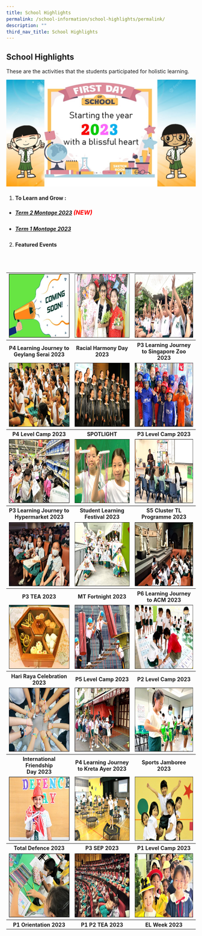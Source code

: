 ```yaml
---
title: School Highlights
permalink: /school-information/school-highlights/permalink/
description: ""
third_nav_title: School Highlights
---
```

## School Highlights

These are the activities that the students participated for holistic learning.

![](/images/Montages/t1montage_01.jpg)

1. #### To Learn and Grow : 
* ##### [Term 2 Montage 2023](/school-highlights/to-learn-and-grow/) <font size="3" color="red"> (NEW) </font>
* ##### [Term 1 Montage 2023](/school-highlights/to-learn-and-grow/) <font size="3" color="red"></font>

2. ####  Featured Events

<br>
<br>
<table>
	<tbody>
		<tr>
<td><img src="/images/Thumbnails/coming%20soon_thumb.jpg" alt="coming soon" style="width:250px;height:170px;"></td>
			<td><a href="/school-information/school-highlights/rhd-2023/"><img src="/images/Thumbnails/rhd%20thumb_01.JPG" alt="slf2023" style="width:250px;height:170px;"> </a></td>
			<td><a href="/school-information/school-highlights/p3-lj-zoo2023/"><img src="/images/Thumbnails/p3ljzoo%20thumb_01.JPG" alt="s5clustertamil2023" style="width:250px;height:170px;"> </a></td>
</tr>
		<tr>
			<th><center>P4 Learning Journey to Geylang Serai 2023</center></th> 
		<th><center>Racial Harmony Day 2023</center></th> 
		<th><center>P3 Learning Journey to Singapore Zoo 2023</center></th> 			
			</tr>	
<tr>
			<td><a href="/school-information/school-highlights/p4-level-camp-2023/"><img src="/images/Thumbnails/p4camp%20thumb_01.jpg" alt="coming soon" style="width:250px;height:170px;"></a></td>
			<td><a href="/school-information/school-highlights/spotlight-2023/"><img src="/images/Thumbnails/spotlight_thumb.jpg" alt="slf2023" style="width:250px;height:170px;"> </a></td>
			<td><a href="/school-information/school-highlights/p3lj-ifly-2023/"><img src="/images/Thumbnails/p3ljifly_thumb.jpg" alt="s5clustertamil2023" style="width:250px;height:170px;"> </a></td>
</tr>
		<tr>
			<th><center>P4 Level Camp 2023</center></th> 
		<th><center>SPOTLIGHT</center></th> 
		<th><center>P3 Level Camp 2023</center></th> 
</tr>
		<tr>
			<td><a href="/school-information/school-highlights/p3-lj-hypermarket-2023/"><img src="/images/Thumbnails/p3%20lj%20giant_thumb.jpg" alt="p3ljgiant" style="width:250px;height:170px;"></a></td>
			<td><a href="/school-information/school-highlights/student-learning-festival-2023/"><img src="/images/Thumbnails/slf%20thumb_01.jpg" alt="slf2023" style="width:250px;height:170px;"> </a></td>
			<td><a href="/school-information/school-highlights/s5-cluster-tamil-prg-2023/"><img src="/images/Thumbnails/s5clustertamil%20thumb_01.jpg" alt="s5clustertamil2023" style="width:250px;height:170px;"> </a></td>
			
</tr>
		<tr>
			<th><center>P3 Learning Journey to Hypermarket 2023</center></th> 
		<th><center> Student Learning Festival 2023</center></th> 
		<th><center> S5 Cluster TL Programme 2023</center></th> 
</tr>
		<tr>
			<td><a href="/school-information/school-highlights/p3-tea-2023/"><img src="/images/Thumbnails/p3tea%20thumb_01.jpg" alt="p3tea2023" style="width:250px;height:170px;"></a></td>
			<td><a href="/school-information/school-highlights/mtl-fortnight-2023/"><img src="/images/Thumbnails/mtl%20thumb_01.jpg" alt="mtlfortnight" style="width:250px;height:170px;"> </a></td>
			<td><a href="/school-information/school-highlights/p6lj-asianmuseum-2023/"><img src="/images/Thumbnails/p6lj%20asianmuseum%20thumb_01.jpg" alt="p6ljasianmuseum2023" style="width:250px;height:170px;"> </a></td>
			
</tr>
		<tr>
			<th><center>P3 TEA 2023</center></th> 
		<th><center> MT Fortnight 2023</center></th> 
		<th><center> P6 Learning Journey to ACM 2023 </center></th> 
</tr>
		<tr>
			<td><a href="/school-information/school-highlights/hari-raya-celebration-2023"><img src="/images/Thumbnails/hariraya%20thumb_01.jpg" alt="hariraya01" style="width:250px;height:170px;"></a></td>
			<td><a href="/school-information/school-highlights/p5-camp-2023/"><img src="/images/Thumbnails/p5camp%20thumb_01.jpg" alt="p5camp01" style="width:250px;height:170px;"> </a></td>
			<td><a href="/school-highlights/p2-level-camp-2023/"><img src="/images/Thumbnails/p2camp_thumb.jpg" alt="p2camp2023" style="width:250px;height:170px;"> </a></td>
			
</tr>
		<tr>
			<th><center>Hari Raya Celebration <br>2023</center></th> 
		<th><center> P5 Level Camp 2023</center></th> 
		<th><center> P2 Level Camp 2023 </center></th> 
</tr>
		<tr>
			<td><a href="/school-highlights/international-friendship-day-2023/"><img src="/images/Thumbnails/ifd_thumb.jpg" alt="ifd2023" style="width:250px;height:170px;"></a></td>
			<td><a href="/school-highlights/p4-learning-journey-2023/"><img src="/images/Thumbnails/p4ljka_thumb.jpg" alt="p4LJKA2023" style="width:250px;height:170px;"> </a></td>
			<td><a href="/school-highlights/sports-jamboree-2023/"><img src="/images/Thumbnails/sportsjamboree_thumb.jpg" alt="sports jamboree" style="width:250px;height:170px;"> </a></td>
</tr>	
		<tr>
		<th><center>International Friendship <br>Day 2023</center></th> 
		<th><center> P4 Learning Journey to Kreta Ayer 2023 </center></th> 
		<th><center> Sports Jamboree 2023 </center></th> 
</tr>
<tr>
			<td><a href="/school-highlights/total-defence-day-2023/"><img alt="totaldefence" src="/images/Thumbnails/totaldefence_thumb.jpg" style="width:250px;height:170px;"></a></td>
			<td><a href="/school-highlights/p3-sports-education-programme-2023/"><img alt="p3sep" src="/images/Thumbnails/p3sep_thumb.jpg" style="width:250px;height:170px;"> </a></td>
			<td><a href="/school-highlights/p1-level-camp-2023/"><img alt="p1levelcamp" src="/images/Thumbnails/p1camp_thumb.jpg" style="width:250px;height:170px;"> </a></td>
</tr>	
		<tr>
		<th><center> Total Defence 2023 </center></th> 
		<th><center>P3 SEP 2023 </center></th> 
		<th><center> P1 Level Camp 2023 </center></th> 
</tr>
<tr>
			<td><a href="/school-highlights/p1-orientation-2023/"><img alt="p1orientation" src="/images/Thumbnails/p1orientation_thumb.jpg" style="width:250px;height:170px;"> </a></td>
	<td><a href="/school-highlights/p1-p2-tea-2023/"><img alt="p1p2tea" src="/images/Thumbnails/p1 p2 tea_thumb.jpg" style="width:250px;height:170px;"> </a></td>
			<td><a href="/school-highlights/english-language-el-week-2023/"><img alt="elweek" src="/images/Thumbnails/el wk thumb.jpg" style="width:250px;height:170px;"> </a></td>
</tr>			
		<tr>
		<th><center> P1 Orientation 2023 </center></th> 
		<th><center>  P1 P2 TEA 2023</center></th> 
		<th><center>  EL Week 2023  </center></th> 
</tr>
</tbody></table>